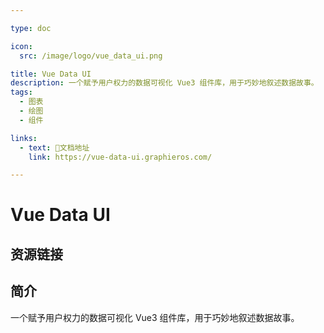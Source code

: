 ```yaml
---

type: doc

icon:
  src: /image/logo/vue_data_ui.png

title: Vue Data UI
description: 一个赋予用户权力的数据可视化 Vue3 组件库，用于巧妙地叙述数据故事。
tags:
  - 图表
  - 绘图
  - 组件

links:
  - text: 📖文档地址
    link: https://vue-data-ui.graphieros.com/

---
```


<ShowLogo />

# Vue Data UI

<ShowTags />

<ShowBreadcrumb />

## 资源链接

<ShowLinks />

## 简介

一个赋予用户权力的数据可视化 Vue3 组件库，用于巧妙地叙述数据故事。
